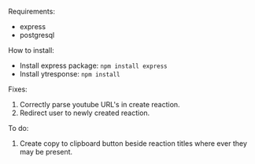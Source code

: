 Requirements:
* express
* postgresql

How to install:

* Install express package: `npm install express`
* Install ytresponse: `npm install`


Fixes:
1. Correctly parse youtube URL's in create reaction.
2. Redirect user to newly created reaction.



To do:
1. Create copy to clipboard button beside reaction titles where ever they may be present.